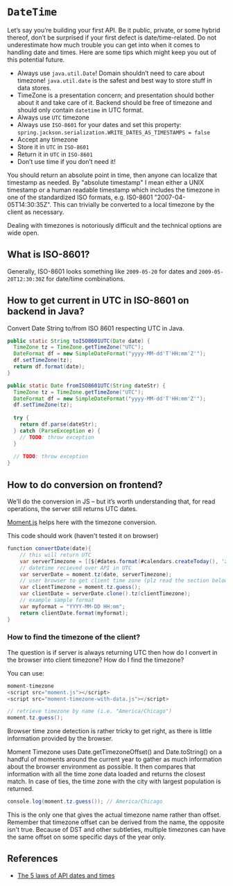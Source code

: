 # `DateTime`

Let’s say you’re building your first API. Be it public, private, or some hybrid thereof, don’t be surprised if your first defect is date/time-related. Do not underestimate how much trouble you can get into when it comes to handling date and times. Here are some tips which might keep you out of this potential future.

- Always use `java.util.Date`! Domain shouldn’t need to care about timezone! `java.util.date` is the safest and best way to store stuff in data stores.
- TimeZone is a presentation concern; and presentation should bother about it and take care of it. Backend should be free of timezone and should only contain `datetime` in UTC format.
- Always use `UTC` timezone
- Always use `ISO-8601` for your dates and set this property: `spring.jackson.serialization.WRITE_DATES_AS_TIMESTAMPS = false`
- Accept any timezone
- Store it in `UTC` in `ISO-8601`
- Return it in `UTC` in `ISO-8601`
- Don’t use time if you don’t need it!

You should return an absolute point in time, then anyone can localize that timestamp as needed. By "absolute timestamp" I mean either a UNIX timestamp or a human readable timestamp which includes the timezone in one of the standardized ISO formats, e.g. IS0-8601 "2007-04-05T14:30:35Z". This can trivially be converted to a local timezone by the client as necessary.

Dealing with timezones is notoriously difficult and the technical options are wide open.

## What is ISO-8601?

Generally, ISO-8601 looks something like `2009-05-20` for dates and `2009-05-20T12:30:30Z` for date/time combinations.

## How to get current in UTC in ISO-8601 on backend in Java?

Convert Date String to/from ISO 8601 respecting UTC in Java.

```java
public static String toISO8601UTC(Date date) {
  TimeZone tz = TimeZone.getTimeZone("UTC");
  DateFormat df = new SimpleDateFormat("yyyy-MM-dd'T'HH:mm'Z'");
  df.setTimeZone(tz);
  return df.format(date);
}

public static Date fromISO8601UTC(String dateStr) {
  TimeZone tz = TimeZone.getTimeZone("UTC");
  DateFormat df = new SimpleDateFormat("yyyy-MM-dd'T'HH:mm'Z'");
  df.setTimeZone(tz);
 
  try {
    return df.parse(dateStr);
  } catch (ParseException e) {
    // TODO: throw exception
  }
 
  // TODO: throw exception
}
```

## How to do conversion on frontend?

We’ll do the conversion in JS – but it’s worth understanding that, for read operations, the server still returns UTC dates.

[Moment.js](http://momentjs.com/) helps here with the timezone conversion.

This code should work (haven't tested it on browser)

```java
function convertDate(date){
    // this will return UTC
    var serverTimezone = [[${#dates.format(#calendars.createToday(), 'z')}]];
    // datetime recieved over API in UTC
    var serverDate = moment.tz(date, serverTimezone);
    // user browser to get client time zone (plz read the section below)
    var clientTimezone = moment.tz.guess();
    var clientDate = serverDate.clone().tz(clientTimezone);
    // example sample format
    var myformat = "YYYY-MM-DD HH:mm";
    return clientDate.format(myformat);
}
```

### How to find the timezone of the client?

The question is if server is always returning UTC then how do I convert in the browser into client timezone? How do I find the timezone?

You can use:

```java
moment-timezone
<script src="moment.js"></script>
<script src="moment-timezone-with-data.js"></script>
```

```java
// retrieve timezone by name (i.e. "America/Chicago")
moment.tz.guess();
```

Browser time zone detection is rather tricky to get right, as there is little information provided by the browser.

Moment Timezone uses Date.getTimezoneOffset() and Date.toString() on a handful of moments around the current year to gather as much information about the browser environment as possible. It then compares that information with all the time zone data loaded and returns the closest match. In case of ties, the time zone with the city with largest population is returned.

```java
console.log(moment.tz.guess()); // America/Chicago
```

This is the only one that gives the actual timezone name rather than offset. Remember that timezone offset can be derived from the name, the opposite isn't true. Because of DST and other subtleties, multiple timezones can have the same offset on some specific days of the year only.

## References

- [The 5 laws of API dates and times](http://apiux.com/2013/03/20/5-laws-api-dates-and-times/)
